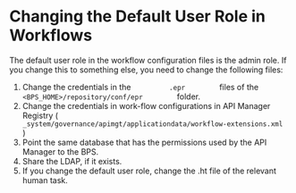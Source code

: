 # Changing the Default User Role in Workflows

The default user role in the workflow configuration files is the admin role. If you change this to something else, you need to change the following files:

1.  Change the credentials in the `          .epr         ` files of the `          <BPS_HOME>/repository/conf/epr         ` folder.
2.  Change the credentials in work-flow configurations in API Manager Registry ( `          _system/governance/apimgt/applicationdata/workflow-extensions.xml         ` )
3.  Point the same database that has the permissions used by the API Manager to the BPS.
4.  Share the LDAP, if it exists.
5.  If you change the default user role, change the .ht file of the relevant human task.

